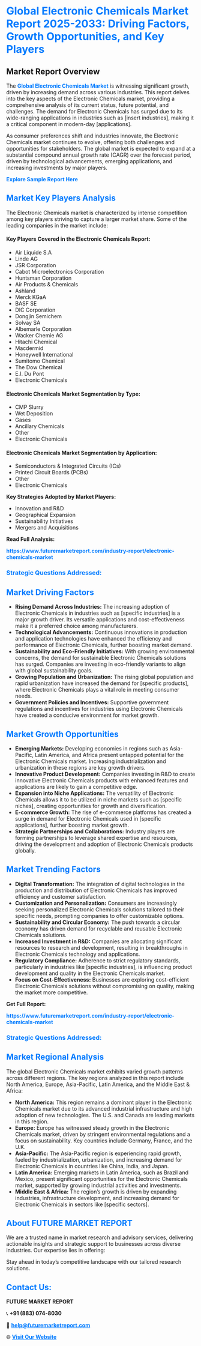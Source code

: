 <h1 style="color: #007BFF;">Global Electronic Chemicals Market Report 2025-2033: Driving Factors, Growth Opportunities, and Key Players</h1>

<section id="overview">
<h2>Market Report Overview</h2>
<p>The <a href="https://www.futuremarketreport.com/industry-report/electronic-chemicals-market" style="color: #007BFF; text-decoration: none;"><strong>Global Electronic Chemicals Market</strong></a> is witnessing significant growth, driven by increasing demand across various industries. This report delves into the key aspects of the Electronic Chemicals market, providing a comprehensive analysis of its current status, future potential, and challenges. The demand for Electronic Chemicals has surged due to its wide-ranging applications in industries such as [insert industries], making it a critical component in modern-day [applications].</p>
<p>As consumer preferences shift and industries innovate, the Electronic Chemicals market continues to evolve, offering both challenges and opportunities for stakeholders. The global market is expected to expand at a substantial compound annual growth rate (CAGR) over the forecast period, driven by technological advancements, emerging applications, and increasing investments by major players.</p>
</section>

<section id="overview">
<p><a href="https://www.futuremarketreport.com/request-sample/reportId=89340" style="color: #007BFF; text-decoration: none;"><strong>Explore Sample Report Here</strong></a></p>
</section>

<section id="key-players">
<h2 style="color: #007BFF;">Market Key Players Analysis</h2>
<p>The Electronic Chemicals market is characterized by intense competition among key players striving to capture a larger market share. Some of the leading companies in the market include:</p>
<h4>Key Players Covered in the Electronic Chemicals Report:</h4>
<ul><li>Air Liquide S.A</li><li>Linde AG</li><li>JSR Corporation</li><li>Cabot Microelectronics Corporation</li><li>Huntsman Corporation</li><li>Air Products &amp; Chemicals</li><li>Ashland</li><li>Merck KGaA</li><li>BASF SE</li><li>DIC Corporation</li><li>Dongjin Semichem</li><li>Solvay SA</li><li>Albemarle Corporation</li><li>Wacker Chemie AG</li><li>Hitachi Chemical</li><li>Macdermid</li><li>Honeywell International</li><li>Sumitomo Chemical</li><li>The Dow Chemical</li><li>E.I. Du Pont</li><li>Electronic Chemicals</li></ul>
<h4>Electronic Chemicals Market Segmentation by Type:</h4>
<ul><li>CMP Slurry</li><li>Wet Deposition</li><li>Gases</li><li>Ancillary Chemicals</li><li>Other</li><li>Electronic Chemicals</li></ul>

<h4>Electronic Chemicals Market Segmentation by Application:</h4>
<ul><li>Semiconductors &amp; Integrated Circuits (ICs)</li><li>Printed Circuit Boards (PCBs)</li><li>Other</li><li>Electronic Chemicals</li></ul>
<p><strong>Key Strategies Adopted by Market Players:</strong></p>
<ul>
<li>Innovation and R&D</li>
<li>Geographical Expansion</li>
<li>Sustainability Initiatives</li>
<li>Mergers and Acquisitions</li>
</ul>
</section>

<section>
<p><strong>Read Full Analysis: </strong></p><a href="https://www.futuremarketreport.com/industry-report/electronic-chemicals-market" style="color: #007BFF; text-decoration: none;"><strong>https://www.futuremarketreport.com/industry-report/electronic-chemicals-market</strong></a>
<h3 style="color: #007BFF;">Strategic Questions Addressed:</h3>
</section>

<section id="driving-factors">
<h2 style="color: #007BFF;">Market Driving Factors</h2>
<ul>
<li><strong>Rising Demand Across Industries:</strong> The increasing adoption of Electronic Chemicals in industries such as [specific industries] is a major growth driver. Its versatile applications and cost-effectiveness make it a preferred choice among manufacturers.</li>
<li><strong>Technological Advancements:</strong> Continuous innovations in production and application technologies have enhanced the efficiency and performance of Electronic Chemicals, further boosting market demand.</li>
<li><strong>Sustainability and Eco-Friendly Initiatives:</strong> With growing environmental concerns, the demand for sustainable Electronic Chemicals solutions has surged. Companies are investing in eco-friendly variants to align with global sustainability goals.</li>
<li><strong>Growing Population and Urbanization:</strong> The rising global population and rapid urbanization have increased the demand for [specific products], where Electronic Chemicals plays a vital role in meeting consumer needs.</li>
<li><strong>Government Policies and Incentives:</strong> Supportive government regulations and incentives for industries using Electronic Chemicals have created a conducive environment for market growth.</li>
</ul>
</section>

<section id="growth-opportunities">
<h2 style="color: #007BFF;">Market Growth Opportunities</h2>
<ul>
<li><strong>Emerging Markets:</strong> Developing economies in regions such as Asia-Pacific, Latin America, and Africa present untapped potential for the Electronic Chemicals market. Increasing industrialization and urbanization in these regions are key growth drivers.</li>
<li><strong>Innovative Product Development:</strong> Companies investing in R&D to create innovative Electronic Chemicals products with enhanced features and applications are likely to gain a competitive edge.</li>
<li><strong>Expansion into Niche Applications:</strong> The versatility of Electronic Chemicals allows it to be utilized in niche markets such as [specific niches], creating opportunities for growth and diversification.</li>
<li><strong>E-commerce Growth:</strong> The rise of e-commerce platforms has created a surge in demand for Electronic Chemicals used in [specific applications], further boosting market growth.</li>
<li><strong>Strategic Partnerships and Collaborations:</strong> Industry players are forming partnerships to leverage shared expertise and resources, driving the development and adoption of Electronic Chemicals products globally.</li>
</ul>
</section>

<section id="trending-factors">
<h2 style="color: #007BFF;">Market Trending Factors</h2>
<ul>
<li><strong>Digital Transformation:</strong> The integration of digital technologies in the production and distribution of Electronic Chemicals has improved efficiency and customer satisfaction.</li>
<li><strong>Customization and Personalization:</strong> Consumers are increasingly seeking personalized Electronic Chemicals solutions tailored to their specific needs, prompting companies to offer customizable options.</li>
<li><strong>Sustainability and Circular Economy:</strong> The push towards a circular economy has driven demand for recyclable and reusable Electronic Chemicals solutions.</li>
<li><strong>Increased Investment in R&D:</strong> Companies are allocating significant resources to research and development, resulting in breakthroughs in Electronic Chemicals technology and applications.</li>
<li><strong>Regulatory Compliance:</strong> Adherence to strict regulatory standards, particularly in industries like [specific industries], is influencing product development and quality in the Electronic Chemicals market.</li>
<li><strong>Focus on Cost-Effectiveness:</strong> Businesses are exploring cost-efficient Electronic Chemicals solutions without compromising on quality, making the market more competitive.</li>
</ul>
</section>

<section>
<p><strong>Get Full Report: </strong></p><a href="https://www.futuremarketreport.com/industry-report/electronic-chemicals-market" style="color: #007BFF; text-decoration: none;"><strong>https://www.futuremarketreport.com/industry-report/electronic-chemicals-market</strong></a>
<h3 style="color: #007BFF;">Strategic Questions Addressed:</h3>
</section>


<section id="regional-analysis">
<h2 style="color: #007BFF;">Market Regional Analysis</h2>
<p>The global Electronic Chemicals market exhibits varied growth patterns across different regions. The key regions analyzed in this report include North America, Europe, Asia-Pacific, Latin America, and the Middle East & Africa:</p>
<ul>
<li><strong>North America:</strong> This region remains a dominant player in the Electronic Chemicals market due to its advanced industrial infrastructure and high adoption of new technologies. The U.S. and Canada are leading markets in this region.</li>
<li><strong>Europe:</strong> Europe has witnessed steady growth in the Electronic Chemicals market, driven by stringent environmental regulations and a focus on sustainability. Key countries include Germany, France, and the U.K.</li>
<li><strong>Asia-Pacific:</strong> The Asia-Pacific region is experiencing rapid growth, fueled by industrialization, urbanization, and increasing demand for Electronic Chemicals in countries like China, India, and Japan.</li>
<li><strong>Latin America:</strong> Emerging markets in Latin America, such as Brazil and Mexico, present significant opportunities for the Electronic Chemicals market, supported by growing industrial activities and investments.</li>
<li><strong>Middle East & Africa:</strong> The region’s growth is driven by expanding industries, infrastructure development, and increasing demand for Electronic Chemicals in sectors like [specific sectors].</li>
</ul>
</section>

<footer>
<h2 style="color: #007BFF;">About FUTURE MARKET REPORT</h2>
<p>We are a trusted name in market research and advisory services, delivering actionable insights and strategic support to businesses across diverse industries. Our expertise lies in offering:</p>

<p>Stay ahead in today’s competitive landscape with our tailored research solutions.</p>

<h2 style="color: #007BFF;">Contact Us:</h2>
<p><strong>FUTURE MARKET REPORT</strong></p>
<p>📞 <strong>+91 (883) 074-8030</strong></p>
<p>📧 <strong><a href="mailto:help@futuremarketreport.com" style="color: #007BFF;">help@futuremarketreport.com</a></strong></p>
<p>🌐 <strong><a href="https://www.futuremarketreport.com/" style="color: #007BFF;">Visit Our Website</a></strong></p>
</footer>